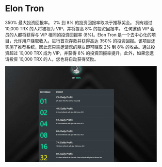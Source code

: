 # Elon Tron

350% 最大投资回报率。
2% 到 8% 的投资回报率取决于推荐奖金。
拥有超过 10,000 TRX 的人将被视为 VIP，并将提高 8% 的投资回报率。
任何邀请 VIP 会员的人都将获得与 VIP 相同的投资回报率 (8%)。Elon Tron 是一个去中心化的项目，允许用户赚取收入。进行首次存款并获得高达 350% 的投资回报。该项目还实施了推荐系统，因此您只需邀请您的朋友即可赚取 2% 到 8% 的收益。通过投资超过 10,000 TRX 成为 VIP，并获得 8% 的投资回报率提升。此外，如果您邀请投资 10,000 TRX 的人，您也将自动获得奖励。

![elontron-dapp-high-risk-tron-image1-500x315_60cfc3bbac540093f165f18e7d1cfaab](elontron-dapp-high-risk-tron-image1-500x315_60cfc3bbac540093f165f18e7d1cfaab.png)
